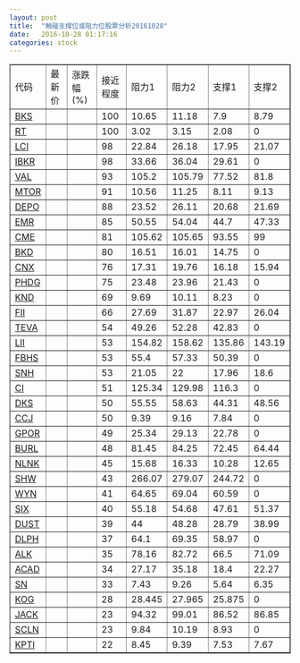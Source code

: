 ```yaml
---
layout: post
title:  "触碰支撑位或阻力位股票分析20161028"
date:   2016-10-28 01:17:16
categories: stock
---
```

<script type="text/javascript">
var stockList = []
stockList.push('gb_bks');
stockList.push('gb_rt');
stockList.push('gb_lci');
stockList.push('gb_ibkr');
stockList.push('gb_val');
stockList.push('gb_mtor');
stockList.push('gb_depo');
stockList.push('gb_emr');
stockList.push('gb_cme');
stockList.push('gb_bkd');
stockList.push('gb_cnx');
stockList.push('gb_phdg');
stockList.push('gb_knd');
stockList.push('gb_fii');
stockList.push('gb_teva');
stockList.push('gb_lii');
stockList.push('gb_fbhs');
stockList.push('gb_snh');
stockList.push('gb_ci');
stockList.push('gb_dks');
stockList.push('gb_ccj');
stockList.push('gb_gpor');
stockList.push('gb_burl');
stockList.push('gb_nlnk');
stockList.push('gb_shw');
stockList.push('gb_wyn');
stockList.push('gb_six');
stockList.push('gb_dust');
stockList.push('gb_dlph');
stockList.push('gb_alk');
stockList.push('gb_acad');
stockList.push('gb_sn');
stockList.push('gb_kog');
stockList.push('gb_jack');
stockList.push('gb_scln');
stockList.push('gb_kpti');
</script>
<table border="1">
 <tr>
 <td>代码</td>
 <td>最新价</td>
 <td>涨跌幅(%)</td>
 <td>接近程度</td>
 <td>阻力1</td>
 <td>阻力2</td>
 <td>支撑1</td>
 <td>支撑2</td>
</tr>
  <tr id="bks" class="red">
  <td><a href="http://stock.finance.sina.com.cn/usstock/quotes/BKS.html" target="_blank">BKS</a></td><td></td><td></td><td>100</td><td>10.65</td><td>11.18</td><td>7.9</td><td>8.79</td></tr>
  <tr id="rt" class="red">
  <td><a href="http://stock.finance.sina.com.cn/usstock/quotes/RT.html" target="_blank">RT</a></td><td></td><td></td><td>100</td><td>3.02</td><td>3.15</td><td>2.08</td><td>0</td></tr>
  <tr id="lci" class="green">
  <td><a href="http://stock.finance.sina.com.cn/usstock/quotes/LCI.html" target="_blank">LCI</a></td><td></td><td></td><td>98</td><td>22.84</td><td>26.18</td><td>17.95</td><td>21.07</td></tr>
  <tr id="ibkr" class="red">
  <td><a href="http://stock.finance.sina.com.cn/usstock/quotes/IBKR.html" target="_blank">IBKR</a></td><td></td><td></td><td>98</td><td>33.66</td><td>36.04</td><td>29.61</td><td>0</td></tr>
  <tr id="val" class="green">
  <td><a href="http://stock.finance.sina.com.cn/usstock/quotes/VAL.html" target="_blank">VAL</a></td><td></td><td></td><td>93</td><td>105.2</td><td>105.79</td><td>77.52</td><td>81.8</td></tr>
  <tr id="mtor" class="red">
  <td><a href="http://stock.finance.sina.com.cn/usstock/quotes/MTOR.html" target="_blank">MTOR</a></td><td></td><td></td><td>91</td><td>10.56</td><td>11.25</td><td>8.11</td><td>9.13</td></tr>
  <tr id="depo" class="red">
  <td><a href="http://stock.finance.sina.com.cn/usstock/quotes/DEPO.html" target="_blank">DEPO</a></td><td></td><td></td><td>88</td><td>23.52</td><td>26.11</td><td>20.68</td><td>21.69</td></tr>
  <tr id="emr" class="red">
  <td><a href="http://stock.finance.sina.com.cn/usstock/quotes/EMR.html" target="_blank">EMR</a></td><td></td><td></td><td>85</td><td>50.55</td><td>54.04</td><td>44.7</td><td>47.33</td></tr>
  <tr id="cme" class="green">
  <td><a href="http://stock.finance.sina.com.cn/usstock/quotes/CME.html" target="_blank">CME</a></td><td></td><td></td><td>81</td><td>105.62</td><td>105.65</td><td>93.55</td><td>99</td></tr>
  <tr id="bkd" class="green">
  <td><a href="http://stock.finance.sina.com.cn/usstock/quotes/BKD.html" target="_blank">BKD</a></td><td></td><td></td><td>80</td><td>16.51</td><td>16.01</td><td>14.75</td><td>0</td></tr>
  <tr id="cnx" class="green">
  <td><a href="http://stock.finance.sina.com.cn/usstock/quotes/CNX.html" target="_blank">CNX</a></td><td></td><td></td><td>76</td><td>17.31</td><td>19.76</td><td>16.18</td><td>15.94</td></tr>
  <tr id="phdg" class="red">
  <td><a href="http://stock.finance.sina.com.cn/usstock/quotes/PHDG.html" target="_blank">PHDG</a></td><td></td><td></td><td>75</td><td>23.48</td><td>23.96</td><td>21.43</td><td>0</td></tr>
  <tr id="knd" class="red">
  <td><a href="http://stock.finance.sina.com.cn/usstock/quotes/KND.html" target="_blank">KND</a></td><td></td><td></td><td>69</td><td>9.69</td><td>10.11</td><td>8.23</td><td>0</td></tr>
  <tr id="fii" class="green">
  <td><a href="http://stock.finance.sina.com.cn/usstock/quotes/FII.html" target="_blank">FII</a></td><td></td><td></td><td>66</td><td>27.69</td><td>31.87</td><td>22.97</td><td>26.04</td></tr>
  <tr id="teva" class="green">
  <td><a href="http://stock.finance.sina.com.cn/usstock/quotes/TEVA.html" target="_blank">TEVA</a></td><td></td><td></td><td>54</td><td>49.26</td><td>52.28</td><td>42.83</td><td>0</td></tr>
  <tr id="lii" class="green">
  <td><a href="http://stock.finance.sina.com.cn/usstock/quotes/LII.html" target="_blank">LII</a></td><td></td><td></td><td>53</td><td>154.82</td><td>158.62</td><td>135.86</td><td>143.19</td></tr>
  <tr id="fbhs" class="red">
  <td><a href="http://stock.finance.sina.com.cn/usstock/quotes/FBHS.html" target="_blank">FBHS</a></td><td></td><td></td><td>53</td><td>55.4</td><td>57.33</td><td>50.39</td><td>0</td></tr>
  <tr id="snh" class="red">
  <td><a href="http://stock.finance.sina.com.cn/usstock/quotes/SNH.html" target="_blank">SNH</a></td><td></td><td></td><td>53</td><td>21.05</td><td>22</td><td>17.96</td><td>18.6</td></tr>
  <tr id="ci" class="red">
  <td><a href="http://stock.finance.sina.com.cn/usstock/quotes/CI.html" target="_blank">CI</a></td><td></td><td></td><td>51</td><td>125.34</td><td>129.98</td><td>116.3</td><td>0</td></tr>
  <tr id="dks" class="red">
  <td><a href="http://stock.finance.sina.com.cn/usstock/quotes/DKS.html" target="_blank">DKS</a></td><td></td><td></td><td>50</td><td>55.55</td><td>58.63</td><td>44.31</td><td>48.56</td></tr>
  <tr id="ccj" class="green">
  <td><a href="http://stock.finance.sina.com.cn/usstock/quotes/CCJ.html" target="_blank">CCJ</a></td><td></td><td></td><td>50</td><td>9.39</td><td>9.16</td><td>7.84</td><td>0</td></tr>
  <tr id="gpor" class="red">
  <td><a href="http://stock.finance.sina.com.cn/usstock/quotes/GPOR.html" target="_blank">GPOR</a></td><td></td><td></td><td>49</td><td>25.34</td><td>29.13</td><td>22.78</td><td>0</td></tr>
  <tr id="burl" class="green">
  <td><a href="http://stock.finance.sina.com.cn/usstock/quotes/BURL.html" target="_blank">BURL</a></td><td></td><td></td><td>48</td><td>81.45</td><td>84.25</td><td>72.45</td><td>64.44</td></tr>
  <tr id="nlnk" class="green">
  <td><a href="http://stock.finance.sina.com.cn/usstock/quotes/NLNK.html" target="_blank">NLNK</a></td><td></td><td></td><td>45</td><td>15.68</td><td>16.33</td><td>10.28</td><td>12.65</td></tr>
  <tr id="shw" class="green">
  <td><a href="http://stock.finance.sina.com.cn/usstock/quotes/SHW.html" target="_blank">SHW</a></td><td></td><td></td><td>43</td><td>266.07</td><td>279.07</td><td>244.72</td><td>0</td></tr>
  <tr id="wyn" class="red">
  <td><a href="http://stock.finance.sina.com.cn/usstock/quotes/WYN.html" target="_blank">WYN</a></td><td></td><td></td><td>41</td><td>64.65</td><td>69.04</td><td>60.59</td><td>0</td></tr>
  <tr id="six" class="red">
  <td><a href="http://stock.finance.sina.com.cn/usstock/quotes/SIX.html" target="_blank">SIX</a></td><td></td><td></td><td>40</td><td>55.18</td><td>54.68</td><td>47.61</td><td>51.37</td></tr>
  <tr id="dust" class="green">
  <td><a href="http://stock.finance.sina.com.cn/usstock/quotes/DUST.html" target="_blank">DUST</a></td><td></td><td></td><td>39</td><td>44</td><td>48.28</td><td>28.79</td><td>38.99</td></tr>
  <tr id="dlph" class="green">
  <td><a href="http://stock.finance.sina.com.cn/usstock/quotes/DLPH.html" target="_blank">DLPH</a></td><td></td><td></td><td>37</td><td>64.1</td><td>69.35</td><td>58.97</td><td>0</td></tr>
  <tr id="alk" class="green">
  <td><a href="http://stock.finance.sina.com.cn/usstock/quotes/ALK.html" target="_blank">ALK</a></td><td></td><td></td><td>35</td><td>78.16</td><td>82.72</td><td>66.5</td><td>71.09</td></tr>
  <tr id="acad" class="green">
  <td><a href="http://stock.finance.sina.com.cn/usstock/quotes/ACAD.html" target="_blank">ACAD</a></td><td></td><td></td><td>34</td><td>27.17</td><td>35.18</td><td>18.4</td><td>22.27</td></tr>
  <tr id="sn" class="red">
  <td><a href="http://stock.finance.sina.com.cn/usstock/quotes/SN.html" target="_blank">SN</a></td><td></td><td></td><td>33</td><td>7.43</td><td>9.26</td><td>5.64</td><td>6.35</td></tr>
  <tr id="kog" class="green">
  <td><a href="http://stock.finance.sina.com.cn/usstock/quotes/KOG.html" target="_blank">KOG</a></td><td></td><td></td><td>28</td><td>28.445</td><td>27.965</td><td>25.875</td><td>0</td></tr>
  <tr id="jack" class="red">
  <td><a href="http://stock.finance.sina.com.cn/usstock/quotes/JACK.html" target="_blank">JACK</a></td><td></td><td></td><td>23</td><td>94.32</td><td>99.01</td><td>86.52</td><td>86.85</td></tr>
  <tr id="scln" class="green">
  <td><a href="http://stock.finance.sina.com.cn/usstock/quotes/SCLN.html" target="_blank">SCLN</a></td><td></td><td></td><td>23</td><td>9.84</td><td>10.19</td><td>8.93</td><td>0</td></tr>
  <tr id="kpti" class="red">
  <td><a href="http://stock.finance.sina.com.cn/usstock/quotes/KPTI.html" target="_blank">KPTI</a></td><td></td><td></td><td>22</td><td>8.45</td><td>9.39</td><td>7.53</td><td>7.67</td></tr>
</table>
